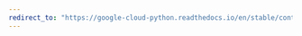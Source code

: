```yaml
---
redirect_to: "https://google-cloud-python.readthedocs.io/en/stable/container/changelog.html"
---
```

